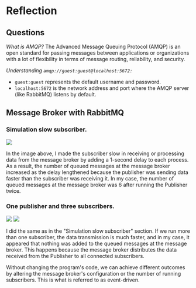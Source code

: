# Reflection
## Questions
*What is AMQP?* The Advanced Message Queuing Protocol (AMQP) is an open standard for passing messages between applications or organizations with a lot of flexibility in terms of message routing, reliability, and security.

*Understanding `amqp://guest:guest@localhost:5672:`*
- `guest:guest` represents the default username and password.
- `localhost:5672` is the network address and port where the AMQP server (like RabbitMQ) listens by default.
## Message Broker with RabbitMQ
### Simulation slow subscriber.
<img src="image/image0.png">

In the image above, I made the subscriber slow in receiving or processing data from the message broker by adding a 1-second delay to each process. As a result, the number of queued messages at the message broker increased as the delay lengthened because the publisher was sending data faster than the subscriber was receiving it. In my case, the number of queued messages at the message broker was 6 after running the Publisher twice.
### One publisher and three subscribers.
<img src="image/image1.png">

<img src="image/image2.png">

I did the same as in the "Simulation slow subscriber" section. If we run more than one subscriber, the data transmission is much faster, and in my case, it appeared that nothing was added to the queued messages at the message broker. This happens because the message broker distributes the data received from the Publisher to all connected subscribers.

Without changing the program's code, we can achieve different outcomes by altering the message broker's configuration or the number of running subscribers. This is what is referred to as event-driven.